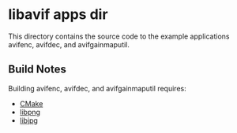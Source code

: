 # libavif apps dir

This directory contains the source code to the example applications avifenc,
avifdec, and avifgainmaputil.

## Build Notes

Building avifenc, avifdec, and avifgainmaputil requires:
* [CMake](https://cmake.org/)
* [libpng](http://www.libpng.org/pub/png/libpng.html)
* [libjpg](https://libjpeg.sourceforge.net/)
